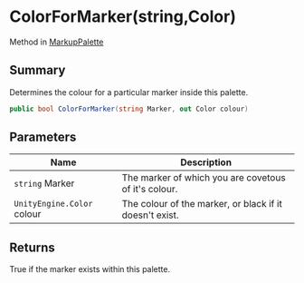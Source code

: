 # ColorForMarker(string,Color)

Method in [MarkupPalette](./)

## Summary

Determines the colour for a particular marker inside this palette.

```csharp
public bool ColorForMarker(string Marker, out Color colour)
```

## Parameters

| Name                       | Description                                             |
| -------------------------- | ------------------------------------------------------- |
| `string` Marker            | The marker of which you are covetous of it's colour.    |
| `UnityEngine.Color` colour | The colour of the marker, or black if it doesn't exist. |

## Returns

True if the marker exists within this palette.
